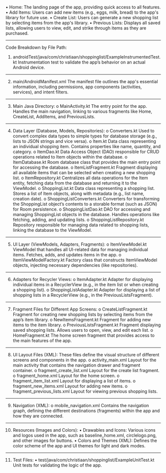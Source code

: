 •	Home: The landing page of the app, providing quick access to all features.
•	Add Items: Users can add new items (e.g., eggs, milk, bread) to the app's library for future use.
•	Create List: Users can generate a new shopping list by selecting items from the app's library.
•	Previous Lists: Displays all saved lists, allowing users to view, edit, and strike through items as they are purchased.
________________________________________
Code Breakdown by File Path:
1.	androidTest/java/com/christiaan/shoppinglist/ExampleInstrumentedTest.kt
Instrumentation test to validate the app’s behavior on an actual Android device.
________________________________________
2.	main/AndroidManifest.xml
The manifest file outlines the app's essential information, including permissions, app components (activities, services), and intent filters.
________________________________________
3.	Main Java Directory:
o	MainActivity.kt
The entry point for the app. Handles the main navigation, linking to various fragments like Home, CreateList, AddItems, and PreviousLists.
________________________________________
4.	Data Layer (Database, Models, Repositories):
o	Converters.kt
Used to convert complex data types to simple types for database storage (e.g., lists to JSON strings and vice versa).
o	Item.kt
Data class representing an individual shopping item. Contains properties like name, quantity, and category.
o	ItemDao.kt
Data Access Object (DAO) responsible for CRUD operations related to Item objects within the database.
o	ItemDatabase.kt
Room database class that provides the main entry point for accessing the database.
o	ItemListFragment.kt
Fragment displaying all available items that can be selected when creating a new shopping list.
o	ItemRepository.kt
Centralizes all data operations for the Item entity, fetching data from the database and returning it to the ViewModel.
o	ShoppingList.kt
Data class representing a shopping list. Stores a list of Item objects, along with metadata (e.g., list name, creation date).
o	ShoppingListConverters.kt
Converters for transforming the ShoppingList object’s contents to a storable format (such as JSON) for Room persistence.
o	ShoppingListDao.kt
DAO for accessing and managing ShoppingList objects in the database. Handles operations like fetching, adding, and updating lists.
o	ShoppingListRepository.kt
Repository responsible for managing data related to shopping lists, linking the database to the ViewModel.
________________________________________
5.	UI Layer (ViewModels, Adapters, Fragments):
o	ItemViewModel.kt
ViewModel that handles all UI-related data for managing individual items. Fetches, adds, and updates items in the app.
o	ItemViewModelFactory.kt
Factory class that constructs ItemViewModel objects, injecting necessary dependencies (like repositories).
________________________________________
6.	Adapters for Recycler Views:
o	ItemAdapter.kt
Adapter for displaying individual items in a RecyclerView (e.g., in the item list or when creating a shopping list).
o	ShoppingListAdapter.kt
Adapter for displaying a list of shopping lists in a RecyclerView (e.g., in the PreviousListsFragment).
________________________________________
7.	Fragment Files for Different App Screens:
o	CreateListFragment.kt
Fragment for creating new shopping lists by selecting items from the app’s item library.
o	NewItemsFragment.kt
Fragment for adding new items to the item library.
o	PreviousListsFragment.kt
Fragment displaying saved shopping lists. Allows users to open, view, and edit each list.
o	HomeFragment.kt
The home screen fragment that provides access to the main features of the app.
________________________________________
8.	UI Layout Files (XML):
These files define the visual structure of different screens and components in the app.
o	activity_main.xml
Layout for the main activity that contains the navigation drawer and fragment container.
o	fragment_create_list.xml
Layout for the create list fragment.
o	fragment_home.xml
Layout for the home screen.
o	fragment_item_list.xml
Layout for displaying a list of items.
o	fragment_new_items.xml
Layout for adding new items.
o	fragment_previous_lists.xml
Layout for viewing previous shopping lists.
________________________________________
9.	Navigation (XML):
o	mobile_navigation.xml
Contains the navigation graph, defining the different destinations (fragments) within the app and how they are connected.
________________________________________
10.	Resources (Images and Colors):
•	Drawables and Icons:
Various icons and logos used in the app, such as baseline_home.xml, circlelogo.png, and other images for buttons.
•	Colors and Themes (XML):
Defines the color scheme of the app and UI themes for light and dark modes.
________________________________________
11.	Test Files:
•	test/java/com/christiaan/shoppinglist/ExampleUnitTest.kt
Unit tests for validating the logic of the app.
